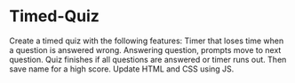 # Timed-Quiz



Create a timed quiz with the following features: Timer that loses time when a question is answered wrong. Answering question, prompts move to next question. Quiz finishes if all questions are answered or timer runs out. Then save name for a high score. Update HTML and CSS using JS.